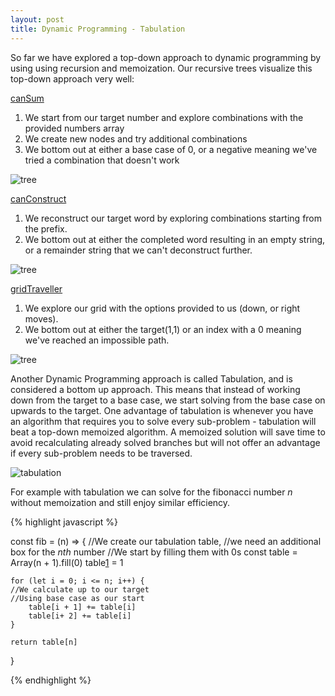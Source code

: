 ```yaml
---
layout: post
title: Dynamic Programming - Tabulation 
---
```


So far we have explored a top-down approach to dynamic programming by using using recursion and memoization.  Our recursive trees visualize this top-down approach very well:

[canSum][1]
1. We start from our target number and explore combinations with the provided numbers array
2. We create new nodes and try additional combinations
3. We bottom out at either a base case of 0, or a negative meaning we've tried a combination that doesn't work

![tree](https://drive.google.com/uc?id=1BlztedSRiPzRprnflVDojFUV5pM3F5P8)


[canConstruct][2]
1. We reconstruct our target word by exploring combinations starting from the prefix.  
2. We bottom out at either the completed word resulting in an empty string, or a remainder string that we can't deconstruct further.

![tree](https://drive.google.com/uc?id=1XmwF8pCz-gtFtWdwOgD1nwoHK2qdrPDj)

[gridTraveller][3]
1. We explore our grid with the options provided to us (down, or right moves).
3. We bottom out at either the target(1,1) or an index with a 0 meaning we've reached an impossible path.

![tree](https://drive.google.com/uc?id=1HZ8zqfLyh5YFJ1FIzfXthUtvjgfZ_WVL)


Another Dynamic Programming approach is called Tabulation, and is considered a bottom up approach.  This means that instead of working down from the target to a base case, we start solving from the base case on upwards to the target.  One advantage of tabulation is whenever you have an algorithm that requires you to solve every sub-problem - tabulation will beat a top-down memoized algorithm.  A memoized solution will save time to avoid recalculating already solved branches but will not offer an advantage if every sub-problem needs to be traversed.  

![tabulation](https://qph.fs.quoracdn.net/main-qimg-7438f6e5470283b2c699e3ba04b3a502)


For example with tabulation we can solve for the fibonacci number *n* without memoization and still enjoy similar efficiency.

{% highlight javascript %}

const fib = (n) => {
    //We create our tabulation table, 
    //we need an additional box for the *nth* number
    //We start by filling them with 0s
    const table = Array(n + 1).fill(0)
    table[1] = 1

    for (let i = 0; i <= n; i++) {
    //We calculate up to our target 
    //Using base case as our start
        table[i + 1] += table[i]
        table[i+ 2] += table[i]
    }

    return table[n]
}

{% endhighlight %}



[1]:https://anthonym5.github.io/my-awesome-blog/2021/04/25/dynamic-programming-3.html
[2]:https://anthonym5.github.io/my-awesome-blog/2021/05/01/dynamic-programming-4.html 
[3]:https://anthonym5.github.io/my-awesome-blog/2021/04/11/dynamic-programming-2.html